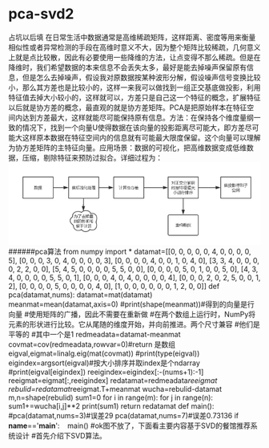 # pca-svd2
占坑以后填
在日常生活中数据通常是高维稀疏矩阵，这样距离、密度等用来衡量相似性或者异常检测的手段在高维时意义不大，因为整个矩阵比较稀疏，几何意义上就是点比较散，因此有必要使用一些降维的方法，让点变得不那么稀疏。但是在降维时，我们希望数据的本来信息不会丢失太多，最好是能去掉噪声保留原有信息，但是怎么去掉噪声，假设我对原数据按某种波形分解，假设噪声信号变换比较小，那么其方差也是比较小的，这样一来我可以做找到一组正交基底做投影，利用特征值去掉大小较小的，这样就可以，方差只是自己这一个特征的概念，扩展特征以后就是协方差的概念，最直观的就是协方差矩阵。PCA是把原始样本在特征空间内达到方差最大，这样就能尽可能保持原有信息。方法：在保持各个维度量纲一致的情况下，找到一个向量U使得数据在该向量的投影距离尽可能大，即方差尽可能大这样原本数据在特征空间内的信息就有可能最大限度保留。这个向量可以理解为协方差矩阵的主特征向量。应用场景：数据的可视化，把高维数据变成低维数据，压缩，剔除特征来预防过拟合。详细过程为：
![image](https://github.com/chenglu66/pca-svd2/blob/master/PCA%E6%B5%81%E7%A8%8B%E5%9B%BE.png)
######pca算法
from numpy import *
datamat=[[0, 0, 0, 0, 0, 4, 0, 0, 0, 0, 5],
           [0, 0, 0, 3, 0, 4, 0, 0, 0, 0, 3],
           [0, 0, 0, 0, 4, 0, 0, 1, 0, 4, 0],
           [3, 3, 4, 0, 0, 0, 0, 2, 2, 0, 0],
           [5, 4, 5, 0, 0, 0, 0, 5, 5, 0, 0],
           [0, 0, 0, 0, 5, 0, 1, 0, 0, 5, 0],
           [4, 3, 4, 0, 0, 0, 0, 5, 5, 0, 1],
           [0, 0, 0, 4, 0, 4, 0, 0, 0, 0, 4],
           [0, 0, 0, 2, 0, 2, 5, 0, 0, 1, 2],
           [0, 0, 0, 0, 5, 0, 0, 0, 0, 4, 0],
           [1, 0, 0, 0, 0, 0, 0, 1, 2, 0, 0]]
def pca(datamat,nums):
    datamat=mat(datamat)
    meanmat=mean(datamat,axis=0)
    #print(shape(meanmat))#得到的向量是行向量
    #使用矩阵的广播，因此不需要在重新做
    #在两个数组上运行时，NumPy将元素的形状进行比较。它从尾随的维度开始，并向前推进。两个尺寸兼容
    #他们是平等的
    #其中一个是1
    redmeadata=datamat-meanmat
    covmat=cov(redmeadata,rowvar=0)#return 是数组
    eigval,eigmat=linalg.eig(mat(covmat))
    #print(type(eigval))
    eigindex=argsort(eigval)#按大小排序并取index是个ndarray
    #print(eigval[eigindex])
    reeigindex=eigindex[:-(nums+1):-1]
    reeigmat=eigmat[:,reeigindex]
    redatamat=redmeadata*reeigmat
    rebulid=redatamat*reeigmat.T+meanmat
    wucha=rebulid-datamat
    m,n=shape(rebulid)
    sum1=0
    for i in range(m):
        for j in range(n):
            sum1+=wucha[i,j]**2
    print(sum1)
    return redatamat
def main():
    #pca(datamat,nums=3)#误差29
    pca(datamat,nums=7)#误差0.73136
if __name__=='__main__':
    main()
#ok图不放了，下面看主要内容基于SVD的餐馆推荐系统设计
#首先介绍下SVD算法。
